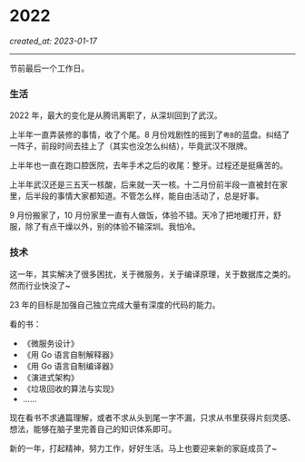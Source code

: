 # 2022

_created_at: 2023-01-17_

---

节前最后一个工作日。

### 生活

2022 年，最大的变化是从腾讯离职了，从深圳回到了武汉。

上半年一直弄装修的事情，收了个尾。8 月份戏剧性的摇到了`粤B`的蓝盘。纠结了一阵子，前段时间去挂上了（其实也没怎么纠结），毕竟武汉不限牌。

上半年也一直在跑口腔医院，去年手术之后的收尾：整牙。过程还是挺痛苦的。

上半年武汉还是三五天一核酸，后来就一天一核。十二月份前半段一直被封在家里，后半段的事情大家都知道。不管怎么样，能自由活动了，总是好事。

9 月份搬家了，10 月份家里一直有人做饭，体验不错。天冷了把地暖打开，舒服，除了有点干燥以外，别的体验不输深圳。我怕冷。

### 技术

这一年，其实解决了很多困扰，关于微服务，关于编译原理，关于数据库之类的。然而行业快没了~

23 年的目标是加强自己独立完成大量有深度的代码的能力。

看的书：

-   《微服务设计》
-   《用 Go 语言自制解释器》
-   《用 Go 语言自制编译器》
-   《演进式架构》
-   《垃圾回收的算法与实现》
-   ……

现在看书不求通篇理解，或者不求从头到尾一字不漏，只求从书里获得片刻灵感、想法，能够在脑子里完善自己的知识体系即可。

新的一年，打起精神，努力工作，好好生活。马上也要迎来新的家庭成员了~
